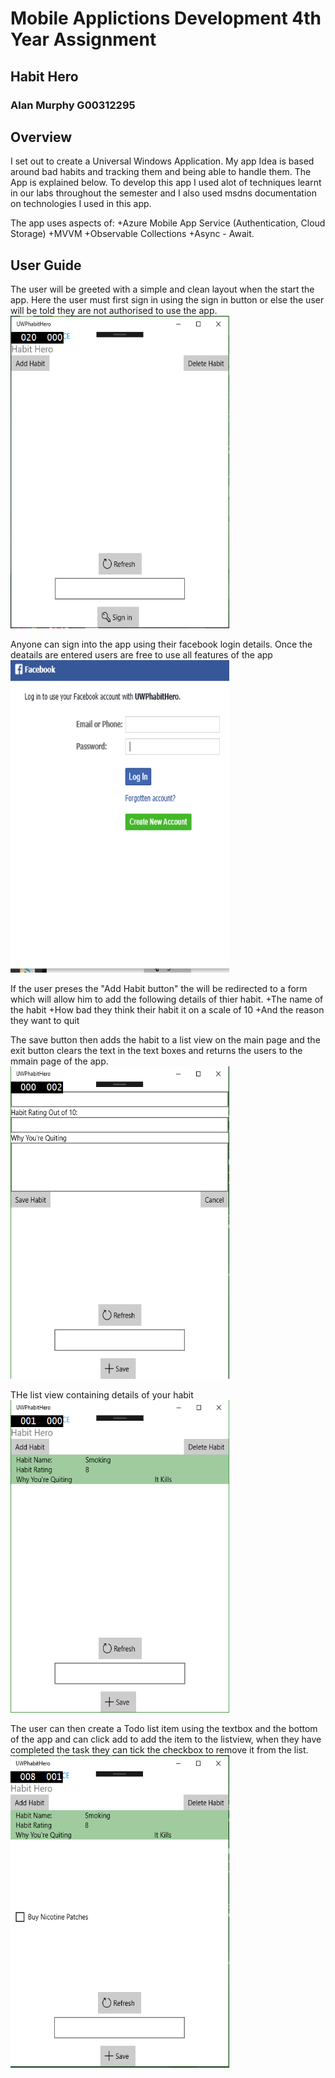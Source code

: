 # Mobile Applictions Development 4th Year Assignment
## Habit Hero
### Alan Murphy G00312295

## Overview
I set out to create a Universal Windows Application. My app Idea is based around bad habits and tracking them and being able to handle them. The App is explained below. To develop this app I used alot of techniques learnt in our labs throughout the semester and I also used msdns documentation on technologies I used in this app.

The app uses aspects of:
+Azure Mobile App Service (Authentication, Cloud Storage)
+MVVM
+Observable Collections
+Async - Await.

## User Guide
The user will be greeted with a simple and clean layout when the start the app. Here the user must first sign in using the sign in button or else the user will be told they are not authorised to use the app.
<img src="images/MainPage.png" alt="MainPage" width="350" height="500"/>

Anyone can sign into the app using their facebook login details. Once the deatails are entered users are free to use all features of the app
<img src="images/FacebookForm.png" alt="Login" width="350" height="500"/>

If the user preses the "Add Habit button" the will be redirected to a form which will allow him to add the following details of thier habit.
+The name of the habit
+How bad they think their habit it on a scale of 10
+And the reason they want to quit

The save button then adds the habit to a list view on the main page and the exit button clears the text in the text boxes and returns the users to the mmain page of the app.
<img src="images/UserControlForm.png" alt="user control" width="350" height="500"/>

THe list view containing details of your habit
<img src="images/HabitListView.png" alt="habitlistview" width="350" height="500"/>

The user can then create a Todo list item using the textbox and the bottom of the app and can click add to add the item to the listview, when they have completed the task they can tick the checkbox to remove it from the list.
<img src="images/ToDoListView.png" alt="todolistview" width="350" height="500"/>
